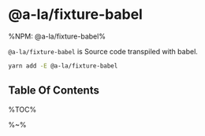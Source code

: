 # @a-la/fixture-babel

%NPM: @a-la/fixture-babel%

`@a-la/fixture-babel` is Source code transpiled with babel.

```sh
yarn add -E @a-la/fixture-babel
```

## Table Of Contents

%TOC%

%~%